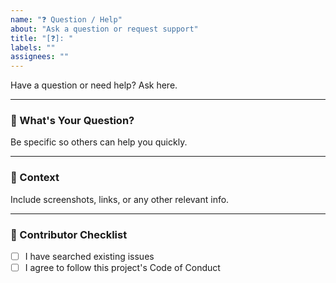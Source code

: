 ```yaml
---
name: "❓ Question / Help"
about: "Ask a question or request support"
title: "[❓]: "
labels: ""
assignees: ""
---
```


Have a question or need help? Ask here.

---

### 🧠 What's Your Question?  
Be specific so others can help you quickly.

---

### 📘 Context  
Include screenshots, links, or any other relevant info.

---

### 🙌 Contributor Checklist

- [ ] I have searched existing issues  
- [ ] I agree to follow this project's Code of Conduct  
